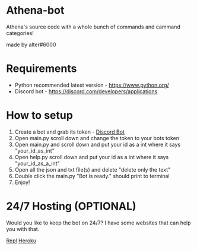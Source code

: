 # Athena-bot
Athena's source code with a whole bunch of commands and cammand categories!

made by alter#6000

# Requirements 
* Python recommended latest version - https://www.python.org/
* Discord bot - https://discord.com/developers/applications

# How to setup
1. Create a bot and grab its token - [Discord Bot](https://discord.com/developers/applications)
2. Open main.py scroll down and change the token to your bots token
3. Open main.py and scroll down and put your id as a int where it says "your_id_as_int"
4. Open help.py scroll down and put your id as a int where it says "your_id_as_a_int"
5. Open all the json and txt file(s) and delete "delete only the text"
6. Double click the main.py "Bot is ready." should print to terminal
7. Enjoy!

# 24/7 Hosting (OPTIONAL)
Would you like to keep the bot on 24/7? I have some websites that can help you with that.

[Repl](https://replit.com/~) [Heroku](https://www.heroku.com/)
